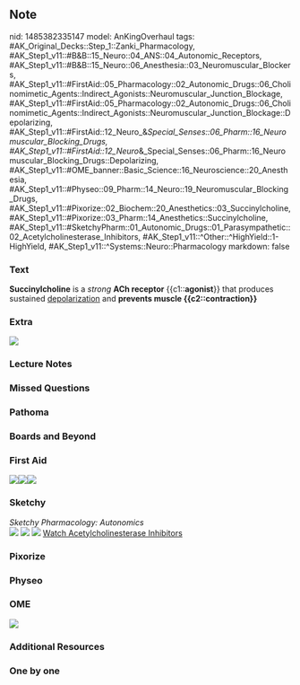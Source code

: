 ## Note
nid: 1485382335147
model: AnKingOverhaul
tags: #AK_Original_Decks::Step_1::Zanki_Pharmacology, #AK_Step1_v11::#B&B::15_Neuro::04_ANS::04_Autonomic_Receptors, #AK_Step1_v11::#B&B::15_Neuro::06_Anesthesia::03_Neuromuscular_Blockers, #AK_Step1_v11::#FirstAid::05_Pharmacology::02_Autonomic_Drugs::06_Cholinomimetic_Agents::Indirect_Agonists::Neuromuscular_Junction_Blockage, #AK_Step1_v11::#FirstAid::05_Pharmacology::02_Autonomic_Drugs::06_Cholinomimetic_Agents::Indirect_Agonists::Neuromuscular_Junction_Blockage::Depolarizing, #AK_Step1_v11::#FirstAid::12_Neuro_&_Special_Senses::06_Pharm::16_Neuromuscular_Blocking_Drugs, #AK_Step1_v11::#FirstAid::12_Neuro_&_Special_Senses::06_Pharm::16_Neuromuscular_Blocking_Drugs::Depolarizing, #AK_Step1_v11::#OME_banner::Basic_Science::16_Neuroscience::20_Anesthesia, #AK_Step1_v11::#Physeo::09_Pharm::14_Neuro::19_Neuromuscular_Blocking_Drugs, #AK_Step1_v11::#Pixorize::02_Biochem::20_Anesthetics::03_Succinylcholine, #AK_Step1_v11::#Pixorize::03_Pharm::14_Anesthetics::Succinylcholine, #AK_Step1_v11::#SketchyPharm::01_Autonomic_Drugs::01_Parasympathetic::02_Acetylcholinesterase_Inhibitors, #AK_Step1_v11::^Other::^HighYield::1-HighYield, #AK_Step1_v11::^Systems::Neuro::Pharmacology
markdown: false

### Text
<div>
  <b>Succinylcholine</b> is a <i>strong</i> <b>ACh receptor</b>
  {{c1::<b>agonist</b>}} that produces sustained
  <u>depolarization</u> and <b>prevents muscle
  {{c2::contraction}}</b>
</div>

### Extra
<img src="paste-46411416601064.jpg">

### Lecture Notes


### Missed Questions


### Pathoma


### Boards and Beyond


### First Aid
<img src="paste-594986114482179.jpg"><img src=
"paste-296236779307011.jpg"><img src="paste-337850717437955.jpg">

### Sketchy
<div>
  <i>Sketchy Pharmacology: Autonomics</i>
</div><img src="Screen%20Shot%202019-09-05%20at%205.33.34%20PM.png"
class="resizer"> <img src=
"Screen%20Shot%202019-09-23%20at%209.15.01%20AM.png" class=
"resizer"> <img src=
"Screen%20Shot%202019-09-23%20at%209.15.08%20AM.png" class=
"resizer"> <a href=
"https://dashboard.sketchy.com/study/medical/courses/medical-pharmacology/units/medical-pharmacology-autonomic-drugs/videos/medical-pharmacology-autonomic-drugs-parasympathetic-acetylcholinesterase-inhibitors?utm_source=anki&utm_medium=partnership&utm_campaign=february_update&utm_content=medical">
Watch Acetylcholinesterase Inhibitors</a>

### Pixorize


### Physeo


### OME
<div class="ome-widget">
  <a href=
  "https://onlinemeded.org/spa/neuroscience/anesthesia/acquire?ref=anki">
  <img src="_OME_AnkiFlashcards_Lesson_6.png"></a>
</div>

### Additional Resources


### One by one

